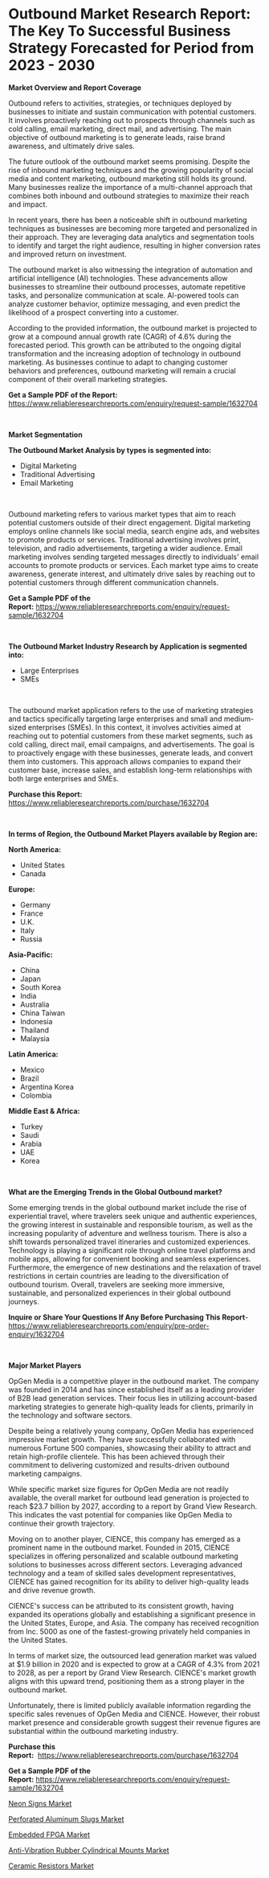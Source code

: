 <p><h1>Outbound Market Research Report: The Key To Successful Business Strategy Forecasted for Period from 2023 - 2030</h1></p><p><strong>Market Overview and Report Coverage</strong></p>
<p><p>Outbound refers to activities, strategies, or techniques deployed by businesses to initiate and sustain communication with potential customers. It involves proactively reaching out to prospects through channels such as cold calling, email marketing, direct mail, and advertising. The main objective of outbound marketing is to generate leads, raise brand awareness, and ultimately drive sales.</p><p>The future outlook of the outbound market seems promising. Despite the rise of inbound marketing techniques and the growing popularity of social media and content marketing, outbound marketing still holds its ground. Many businesses realize the importance of a multi-channel approach that combines both inbound and outbound strategies to maximize their reach and impact.</p><p>In recent years, there has been a noticeable shift in outbound marketing techniques as businesses are becoming more targeted and personalized in their approach. They are leveraging data analytics and segmentation tools to identify and target the right audience, resulting in higher conversion rates and improved return on investment.</p><p>The outbound market is also witnessing the integration of automation and artificial intelligence (AI) technologies. These advancements allow businesses to streamline their outbound processes, automate repetitive tasks, and personalize communication at scale. AI-powered tools can analyze customer behavior, optimize messaging, and even predict the likelihood of a prospect converting into a customer.</p><p>According to the provided information, the outbound market is projected to grow at a compound annual growth rate (CAGR) of 4.6% during the forecasted period. This growth can be attributed to the ongoing digital transformation and the increasing adoption of technology in outbound marketing. As businesses continue to adapt to changing customer behaviors and preferences, outbound marketing will remain a crucial component of their overall marketing strategies.</p></p>
<p><strong>Get a Sample PDF of the Report:</strong> <a href="https://www.reliableresearchreports.com/enquiry/request-sample/1632704">https://www.reliableresearchreports.com/enquiry/request-sample/1632704</a></p>
<p>&nbsp;</p>
<p><strong>Market Segmentation</strong></p>
<p><strong>The Outbound Market Analysis by types is segmented into:</strong></p>
<p><ul><li>Digital Marketing</li><li>Traditional Advertising</li><li>Email Marketing</li></ul></p>
<p>&nbsp;</p>
<p><p>Outbound marketing refers to various market types that aim to reach potential customers outside of their direct engagement. Digital marketing employs online channels like social media, search engine ads, and websites to promote products or services. Traditional advertising involves print, television, and radio advertisements, targeting a wider audience. Email marketing involves sending targeted messages directly to individuals' email accounts to promote products or services. Each market type aims to create awareness, generate interest, and ultimately drive sales by reaching out to potential customers through different communication channels.</p></p>
<p><strong>Get a Sample PDF of the Report:</strong>&nbsp;<a href="https://www.reliableresearchreports.com/enquiry/request-sample/1632704">https://www.reliableresearchreports.com/enquiry/request-sample/1632704</a></p>
<p>&nbsp;</p>
<p><strong>The Outbound Market Industry Research by Application is segmented into:</strong></p>
<p><ul><li>Large Enterprises</li><li>SMEs</li></ul></p>
<p>&nbsp;</p>
<p><p>The outbound market application refers to the use of marketing strategies and tactics specifically targeting large enterprises and small and medium-sized enterprises (SMEs). In this context, it involves activities aimed at reaching out to potential customers from these market segments, such as cold calling, direct mail, email campaigns, and advertisements. The goal is to proactively engage with these businesses, generate leads, and convert them into customers. This approach allows companies to expand their customer base, increase sales, and establish long-term relationships with both large enterprises and SMEs.</p></p>
<p><strong>Purchase this Report:</strong>&nbsp; <a href="https://www.reliableresearchreports.com/purchase/1632704">https://www.reliableresearchreports.com/purchase/1632704</a></p>
<p>&nbsp;</p>
<p><strong>In terms of Region, the Outbound Market Players available by Region are:</strong></p>
<p>
    <p> <strong> North America: </strong>
        <ul>
            <li>United States</li>
            <li>Canada</li>
        </ul>
        </p> 
    <p> <strong> Europe: </strong>
        <ul>
            <li>Germany</li>
            <li>France</li>
            <li>U.K.</li>
            <li>Italy</li>
            <li>Russia</li>
        </ul>
        </p> 
    <p> <strong> Asia-Pacific: </strong>
        <ul>
            <li>China</li>
            <li>Japan</li>
            <li>South Korea</li>
            <li>India</li>
            <li>Australia</li>
            <li>China Taiwan</li>
            <li>Indonesia</li>
            <li>Thailand</li>
            <li>Malaysia</li>
        </ul>
        </p> 
    <p> <strong> Latin America: </strong>
        <ul>
            <li>Mexico</li>
            <li>Brazil</li>
            <li>Argentina Korea</li>
            <li>Colombia</li>
        </ul>
        </p> 
    <p> <strong> Middle East & Africa: </strong>
        <ul>
            <li>Turkey</li>
            <li>Saudi</li>
            <li>Arabia</li>
            <li>UAE</li>
            <li>Korea</li>
        </ul>
    </p>
    </p>
<p>&nbsp;</p>
<p><strong>What are the Emerging Trends in the Global Outbound market?</strong></p>
<p><p>Some emerging trends in the global outbound market include the rise of experiential travel, where travelers seek unique and authentic experiences, the growing interest in sustainable and responsible tourism, as well as the increasing popularity of adventure and wellness tourism. There is also a shift towards personalized travel itineraries and customized experiences. Technology is playing a significant role through online travel platforms and mobile apps, allowing for convenient booking and seamless experiences. Furthermore, the emergence of new destinations and the relaxation of travel restrictions in certain countries are leading to the diversification of outbound tourism. Overall, travelers are seeking more immersive, sustainable, and personalized experiences in their global outbound journeys.</p></p>
<p><strong>Inquire or Share Your Questions If Any Before Purchasing This Report</strong>- <a href="https://www.reliableresearchreports.com/enquiry/pre-order-enquiry/1632704">https://www.reliableresearchreports.com/enquiry/pre-order-enquiry/1632704</a></p>
<p>&nbsp;</p>
<p><strong>Major Market Players</strong></p>
<p><p>OpGen Media is a competitive player in the outbound market. The company was founded in 2014 and has since established itself as a leading provider of B2B lead generation services. Their focus lies in utilizing account-based marketing strategies to generate high-quality leads for clients, primarily in the technology and software sectors.</p><p>Despite being a relatively young company, OpGen Media has experienced impressive market growth. They have successfully collaborated with numerous Fortune 500 companies, showcasing their ability to attract and retain high-profile clientele. This has been achieved through their commitment to delivering customized and results-driven outbound marketing campaigns.</p><p>While specific market size figures for OpGen Media are not readily available, the overall market for outbound lead generation is projected to reach $23.7 billion by 2027, according to a report by Grand View Research. This indicates the vast potential for companies like OpGen Media to continue their growth trajectory.</p><p>Moving on to another player, CIENCE, this company has emerged as a prominent name in the outbound market. Founded in 2015, CIENCE specializes in offering personalized and scalable outbound marketing solutions to businesses across different sectors. Leveraging advanced technology and a team of skilled sales development representatives, CIENCE has gained recognition for its ability to deliver high-quality leads and drive revenue growth.</p><p>CIENCE's success can be attributed to its consistent growth, having expanded its operations globally and establishing a significant presence in the United States, Europe, and Asia. The company has received recognition from Inc. 5000 as one of the fastest-growing privately held companies in the United States.</p><p>In terms of market size, the outsourced lead generation market was valued at $1.9 billion in 2020 and is expected to grow at a CAGR of 4.3% from 2021 to 2028, as per a report by Grand View Research. CIENCE's market growth aligns with this upward trend, positioning them as a strong player in the outbound market.</p><p>Unfortunately, there is limited publicly available information regarding the specific sales revenues of OpGen Media and CIENCE. However, their robust market presence and considerable growth suggest their revenue figures are substantial within the outbound marketing industry.</p></p>
<p><strong>Purchase this Report:</strong>&nbsp;&nbsp;<a href="https://www.reliableresearchreports.com/purchase/1632704">https://www.reliableresearchreports.com/purchase/1632704</a></p>
<p></p>
<p><strong>Get a Sample PDF of the Report:</strong>&nbsp;<a href="https://www.reliableresearchreports.com/enquiry/request-sample/1632704">https://www.reliableresearchreports.com/enquiry/request-sample/1632704</a></p>
<p><p><a href="https://www.linkedin.com/pulse/neon-signs-market-size-share-amp-trends-analysis-asmje/">Neon Signs Market</a></p><p><a href="https://medium.com/@besaosmani1903/perforated-aluminum-slugs-market-insights-into-market-cagr-market-trends-and-growth-strategies-37048d5e31c5">Perforated Aluminum Slugs Market</a></p><p><a href="https://www.linkedin.com/pulse/decoding-embedded-fpga-market-deep-dive-latest-trends-s4upe/">Embedded FPGA Market</a></p><p><a href="https://medium.com/@alesiabrahimi58/anti-vibration-rubber-cylindrical-mounts-market-trends-and-market-analysis-forecasted-for-period-4a8ba98cbf35">Anti-Vibration Rubber Cylindrical Mounts Market</a></p><p><a href="https://www.linkedin.com/pulse/ceramic-resistors-market-research-report-provides-thorough-um9se/">Ceramic Resistors Market</a></p></p>